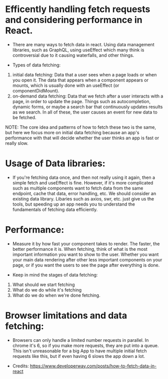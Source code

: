 # Efficently handling fetch requests and considering performance in React.

- There are many ways to fetch data in react. Using data management libraries,
  such as GraphQL, using useEffect which many think is controversial due to it
  causing waterfalls, and other things.

- Types of data fetching:

1. initial data fetching: Data that a user sees when a page loads or when you
   open it. The data that appears when a component appears or mounts, which is
   usually done with an useEffect (or componentDidMount).
2. on-demand data fetching: Data that we fetch after a user interacts with a page,
   in order to update the page. Things such as autocompletion, dynamic forms, or
   maybe a search bar that continuously updates results as we search. In all of
   these, the user causes an event for new data to be fetched.

NOTE: The core idea and patterns of how to fetch these two is the same, but
here we focus more on initial data fetching because an app's performance
with that will decide whether the user thinks an app is fast or really slow.

# Usage of Data libraries:

- If you're fetching data once, and then not really using it again, then a
  simple fetch and useEffect is fine. However, if it's more complicated
  such as multiple components want to fetch data from the same endpoint, cache
  that data, error handling, etc. We should consider an existing data library.
  Libaries such as axios, swr, etc. just give us the tools, but speeding up an
  app needs you to understand the fundamentals of fetching data efficiently.

# Performance:

- Measure it by how fast your component takes to render. The faster, the better performance it is. When fetching, think of what is the most important information you
  want to show to the user. Whether you want your main data rendering after other less
  important components on your page, or if you want the users to see the page after everything is done.

- Keep in mind the stages of data fetching:

1. What should we start fetching
2. What do we do while it's fetching
3. What do we do when we're done fetching.

# Browser limitations and data fetching:

- Browsers can only handle a limited number requests
  in parallel. In chrome it's 6, so if you make more requests, they
  are put into a queue. This isn't unreasonable for a big App to have multiple
  initial fetch requests like this, but if even having 6 slows the app down a lot.

- Credits: https://www.developerway.com/posts/how-to-fetch-data-in-react
